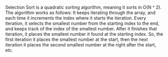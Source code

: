 Selection Sort is a quadratic sorting algorithm, meaning it sorts in O(N ^ 2). The algorithm works as follows: It keeps iterating through the array, and each time it increments the
index where it starts the iteration. Every iteration, it selects the smallest number from the starting index to the end, and keeps track of the index of the smallest number.
After it finishes that iteration, it places the smallest number it found at the starting index. So, the first iteration it places the smallest number at the start, then the next
iteration it places the second smallest number at the right after the start, etc.